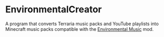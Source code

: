 # EnvironmentalCreator

A program that converts Terraria music packs and YouTube playlists into Minecraft music packs compatible with the [Environmental Music](https://github.com/Kamppix/EnvironmentalMusic) mod.
